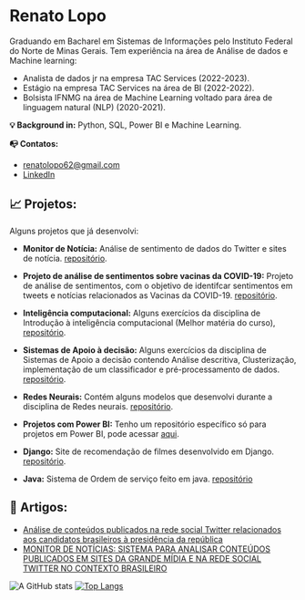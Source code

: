 # Renato Lopo

Graduando em Bacharel em Sistemas de Informações pelo Instituto Federal do Norte de Minas Gerais. Tem experiência na área de Análise de dados e Machine learning:
* Analista de dados jr na empresa TAC Services (2022-2023).
* Estágio na empresa TAC Services na área de BI (2022-2022).
* Bolsista IFNMG na área de Machine Learning voltado para área de  linguagem natural (NLP)  (2020-2021).


**💡 Background in:** Python, SQL, Power BI e Machine Learning.

**📭 Contatos:**
* renatolopo62@gmail.com
* [LinkedIn](https://www.linkedin.com/in/renatolopo/)


## 📈 Projetos:
Alguns projetos que já desenvolvi:

* **Monitor de Notícia:** 
   Análise de sentimento de dados do Twitter e sites de notícia. [repositório](https://github.com/Renatolopo/MonitorNoticia).
    
* **Projeto de análise de sentimentos sobre vacinas da COVID-19:** 
  Projeto de análise de sentimentos, com o objetivo de identifcar sentimentos em tweets e notícias relacionados as Vacinas da COVID-19. [repositório](https://github.com/Renatolopo/NLP-Vacinas).

* **Inteligência computacional:** 
  Alguns exercícios da disciplina de Introdução à inteligência computacional (Melhor matéria do curso), [repositório](https://github.com/Renatolopo/Inteligencia-Computacional).
 
* **Sistemas de Apoio à decisão:** 
  Alguns exercícios da disciplina de Sistemas de Apoio a decisão contendo Análise descritiva, Clusterização, implementação de um classificador e pré-processamento de dados. [repositório](https://github.com/Renatolopo/sistemas-de-apoio-a-decisao).
 
* **Redes Neurais:** 
  Contém alguns modelos que desenvolvi durante a disciplina  de Redes neurais. [repositório](https://github.com/Renatolopo/Redes-Neurais).
    
* **Projetos com Power BI:** 
  Tenho um repositório específico só para projetos em Power BI, pode acessar [aqui](https://github.com/Renatolopo/Portfolio-Power-BI).

* **Django:** 
  Site de recomendação de filmes desenvolvido em Django. [repositório](https://github.com/Renatolopo/CineGuia).
 
* **Java:**
  Sistema de Ordem de serviço feito em java. [repositório](https://github.com/Renatolopo/OrdemDeServico)
  



## 📝 Artigos:
* [Análise de conteúdos publicados na rede social Twitter 
relacionados aos candidatos brasileiros à presidência da 
república](https://ijaers.com/detail/analysis-of-content-published-on-the-social-network-twitter-related-to-brazilian-candidates-for-the-presidency-of-the-republic/)
* [MONITOR DE NOTÍCIAS: SISTEMA PARA ANALISAR CONTEÚDOS PUBLICADOS EM SITES DA GRANDE MÍDIA E NA REDE SOCIAL TWITTER NO CONTEXTO BRASILEIRO](https://eventos.ifnmg.edu.br/sic2022/anais/trabalho/102)

  
![A GitHub stats](https://github-readme-stats.vercel.app/api?username=Renatolopo&show_icons=true&theme=tokyonight)
[![Top Langs](https://github-readme-stats.vercel.app/api/top-langs/?username=Renatolopo&layout=compact&theme=tokyonight)](https://github.com/Renatolopo)

<h4 align="center">

